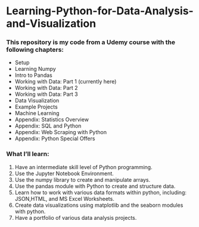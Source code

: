 # Learning-Python-for-Data-Analysis-and-Visualization

### This repository is my code from a Udemy course with the following chapters:
- Setup
- Learning Numpy
- Intro to Pandas
- Working with Data: Part 1 (currently here)
- Working with Data: Part 2
- Working with Data: Part 3
- Data Visualization
- Example Projects
- Machine Learning
- Appendix: Statistics Overview
- Appendix: SQL and Python
- Appendix: Web Scraping with Python
- Appendix: Python Special Offers

### What I’ll learn:
1. Have an intermediate skill level of Python programming.
2. Use the Jupyter Notebook Environment.
3. Use the numpy library to create and manipulate arrays.
4. Use the pandas module with Python to create and structure data.
5. Learn how to work with various data formats within python, including: JSON,HTML, and MS Excel Worksheets.
6. Create data visualizations using matplotlib and the seaborn modules with python.
7. Have a portfolio of various data analysis projects.
